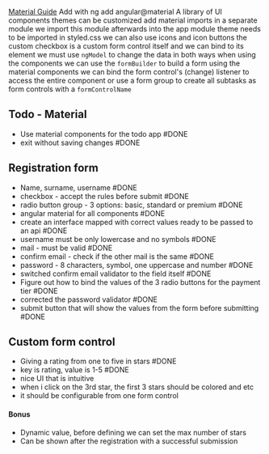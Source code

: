 
[Material Guide](https://v16.material.angular.io/)
Add with ng add angular@material
A library of UI components
themes can be customized
add material imports in a separate module
we import this module afterwards into the app module
theme needs to be imported in styled.css
we can also use icons
and icon buttons
the custom checkbox is a custom form control itself and we can bind to its element
we must use `ngModel` to change the data in both ways when using the components
we can use the `formBuilder` to build a form using the material components
we can bind the form control's (change) listener to access the entire component
or use a form group to create all subtasks as form controls with a `formControlName`


## Todo - Material
- Use material components for the todo app #DONE 
- exit without saving changes #DONE 

## Registration form
- Name, surname, username #DONE 
- checkbox - accept the rules before submit #DONE 
- radio button group - 3 options: basic, standard or premium #DONE 
- angular material for all components #DONE 
- create an interface mapped with correct values ready to be passed to an api #DONE 
- username must be only lowercase and no symbols #DONE 
- mail - must be valid #DONE 
- confirm email - check if the other mail is the same #DONE 
- password - 8 characters, symbol, one uppercase and number #DONE 
- switched confirm email validator to the field itself #DONE 
- Figure out how to bind the values of the 3 radio buttons for the payment tier #DONE 
- corrected the password validator #DONE 
- submit button that will show the values from the form before submitting #DONE 



## Custom form control
- Giving a rating from one to five in stars #DONE 
- key is rating, value is 1-5 #DONE 
- nice UI that is intuitive
- when i click on the 3rd star, the first 3 stars should be colored and etc
- it should be configurable from one form control

#### Bonus
- Dynamic value, before defining we can set the max number of stars
- Can be shown after the registration with a successful submission
